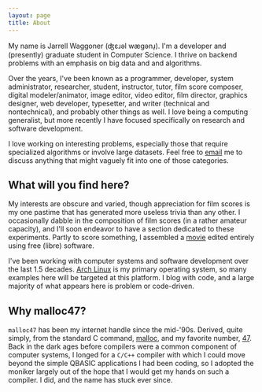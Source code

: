 ```yaml
---
layout: page
title: About
---
```


<div class="icons-inline">
<a href="mailto:malloc47@gmail.com" class="transparent gmail"> </a> 
<a href="https://plus.google.com/113712188424853568731" class="transparent googleplus"> </a>
<a href="http://www.facebook.com/malloc47" class="transparent facebook"> </a>
<a href="http://www.twitter.com/malloc47" class="transparent twitter"> </a>
<a href="http://www.github.com/malloc47" class="transparent github"> </a>
</div>

My name is Jarrell Waggoner (ʤɛɹәl wægәnɹ̩).  I'm a developer and
(presently) graduate student in Computer Science.  I thrive on backend
problems with an emphasis on big data and and algorithms.

Over the years, I've been known as a programmer, developer, system
administrator, researcher, student, instructor, tutor, film score
composer, digital modeler/animator, image editor, video editor, film
director, graphics designer, web developer, typesetter, and writer
(technical and nontechnical), and probably other things as well. I
love being a computing generalist, but more recently I have focused
specifically on research and software development.

I love working on interesting problems, especially those that require
specialized algorithms or involve large datasets.  Feel free to
[email](mailto:malloc47@gmail.com) me to discuss anything that might
vaguely fit into one of those categories.

## What will you find here?

My interests are obscure and varied, though appreciation for film
scores is my one pastime that has generated more useless trivia than
any other. I occasionally dabble in the composition of film scores (in
a rather amateur capacity), and I'll soon endeavor to have a section
dedicated to these experiments.  Partly to score something, I
assembled a [movie](http://www.youtube.com/watch?v=l7jBdt6MVw4 "Fit
For Society") edited entirely using free (libre) software.

I've been working with computer systems and software development over
the last 1.5 decades.  [Arch Linux](http://www.archlinux.org/) is my
primary operating system, so many examples here will be targeted at
this platform.  I blog with code, and a large majority of what appears
here is problem or code-driven.  

## Why malloc47?

`malloc47` has been my internet handle since the mid-'90s. Derived,
quite simply, from the standard C command,
[malloc](http://en.wikipedia.org/wiki/Malloc), and my favorite number,
[47](http://www.47.net/47society/).  Back in the dark ages before
compilers were a common component of computer systems, I longed for a
`C/C++` compiler with which I could move beyond the simple QBASIC
applications I had been coding, so I adopted the moniker largely out
of the hope that I would get my hands on such a compiler.  I did, and
the name has stuck ever since.
